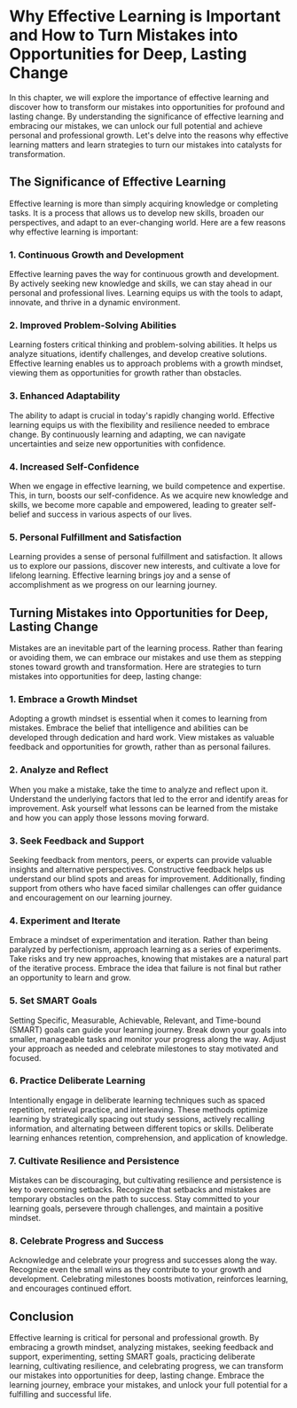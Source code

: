 # Why Effective Learning is Important and How to Turn Mistakes into Opportunities for Deep, Lasting Change

In this chapter, we will explore the importance of effective learning and discover how to transform our mistakes into opportunities for profound and lasting change. By understanding the significance of effective learning and embracing our mistakes, we can unlock our full potential and achieve personal and professional growth. Let's delve into the reasons why effective learning matters and learn strategies to turn our mistakes into catalysts for transformation.

## The Significance of Effective Learning

Effective learning is more than simply acquiring knowledge or completing tasks. It is a process that allows us to develop new skills, broaden our perspectives, and adapt to an ever-changing world. Here are a few reasons why effective learning is important:

### 1\. Continuous Growth and Development

Effective learning paves the way for continuous growth and development. By actively seeking new knowledge and skills, we can stay ahead in our personal and professional lives. Learning equips us with the tools to adapt, innovate, and thrive in a dynamic environment.

### 2\. Improved Problem-Solving Abilities

Learning fosters critical thinking and problem-solving abilities. It helps us analyze situations, identify challenges, and develop creative solutions. Effective learning enables us to approach problems with a growth mindset, viewing them as opportunities for growth rather than obstacles.

### 3\. Enhanced Adaptability

The ability to adapt is crucial in today's rapidly changing world. Effective learning equips us with the flexibility and resilience needed to embrace change. By continuously learning and adapting, we can navigate uncertainties and seize new opportunities with confidence.

### 4\. Increased Self-Confidence

When we engage in effective learning, we build competence and expertise. This, in turn, boosts our self-confidence. As we acquire new knowledge and skills, we become more capable and empowered, leading to greater self-belief and success in various aspects of our lives.

### 5\. Personal Fulfillment and Satisfaction

Learning provides a sense of personal fulfillment and satisfaction. It allows us to explore our passions, discover new interests, and cultivate a love for lifelong learning. Effective learning brings joy and a sense of accomplishment as we progress on our learning journey.

## Turning Mistakes into Opportunities for Deep, Lasting Change

Mistakes are an inevitable part of the learning process. Rather than fearing or avoiding them, we can embrace our mistakes and use them as stepping stones toward growth and transformation. Here are strategies to turn mistakes into opportunities for deep, lasting change:

### 1\. Embrace a Growth Mindset

Adopting a growth mindset is essential when it comes to learning from mistakes. Embrace the belief that intelligence and abilities can be developed through dedication and hard work. View mistakes as valuable feedback and opportunities for growth, rather than as personal failures.

### 2\. Analyze and Reflect

When you make a mistake, take the time to analyze and reflect upon it. Understand the underlying factors that led to the error and identify areas for improvement. Ask yourself what lessons can be learned from the mistake and how you can apply those lessons moving forward.

### 3\. Seek Feedback and Support

Seeking feedback from mentors, peers, or experts can provide valuable insights and alternative perspectives. Constructive feedback helps us understand our blind spots and areas for improvement. Additionally, finding support from others who have faced similar challenges can offer guidance and encouragement on our learning journey.

### 4\. Experiment and Iterate

Embrace a mindset of experimentation and iteration. Rather than being paralyzed by perfectionism, approach learning as a series of experiments. Take risks and try new approaches, knowing that mistakes are a natural part of the iterative process. Embrace the idea that failure is not final but rather an opportunity to learn and grow.

### 5\. Set SMART Goals

Setting Specific, Measurable, Achievable, Relevant, and Time-bound (SMART) goals can guide your learning journey. Break down your goals into smaller, manageable tasks and monitor your progress along the way. Adjust your approach as needed and celebrate milestones to stay motivated and focused.

### 6\. Practice Deliberate Learning

Intentionally engage in deliberate learning techniques such as spaced repetition, retrieval practice, and interleaving. These methods optimize learning by strategically spacing out study sessions, actively recalling information, and alternating between different topics or skills. Deliberate learning enhances retention, comprehension, and application of knowledge.

### 7\. Cultivate Resilience and Persistence

Mistakes can be discouraging, but cultivating resilience and persistence is key to overcoming setbacks. Recognize that setbacks and mistakes are temporary obstacles on the path to success. Stay committed to your learning goals, persevere through challenges, and maintain a positive mindset.

### 8\. Celebrate Progress and Success

Acknowledge and celebrate your progress and successes along the way. Recognize even the small wins as they contribute to your growth and development. Celebrating milestones boosts motivation, reinforces learning, and encourages continued effort.

## Conclusion

Effective learning is critical for personal and professional growth. By embracing a growth mindset, analyzing mistakes, seeking feedback and support, experimenting, setting SMART goals, practicing deliberate learning, cultivating resilience, and celebrating progress, we can transform our mistakes into opportunities for deep, lasting change. Embrace the learning journey, embrace your mistakes, and unlock your full potential for a fulfilling and successful life.
